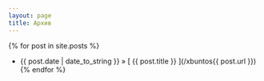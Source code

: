 ```yaml
---
layout: page
title: Архив
---
```


{% for post in site.posts %}
  * {{ post.date | date_to_string }} &raquo; [ {{ post.title }} ](/xbuntos{{ post.url }})
{% endfor %}
